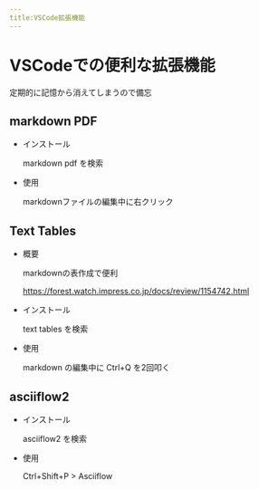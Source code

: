 ```yaml
---
title:VSCode拡張機能
---
```

# VSCodeでの便利な拡張機能

定期的に記憶から消えてしまうので備忘


## markdown PDF

- インストール

  markdown pdf を検索

- 使用

  markdownファイルの編集中に右クリック

## Text Tables

- 概要
  
  markdownの表作成で便利

  https://forest.watch.impress.co.jp/docs/review/1154742.html

- インストール

  text tables を検索

- 使用

  markdown の編集中に Ctrl+Q を2回叩く


## asciiflow2 

- インストール

  asciiflow2 を検索

- 使用

  Ctrl+Shift+P > Asciiflow 